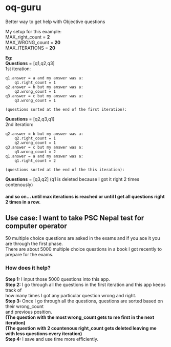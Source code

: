 # oq-guru
Better way to get help with Objective questions

My setup for this example:  
MAX_right_count = **2**  
MAX_WRONG_count = **20**  
MAX_ITERATIONS = **20**

**Eg:**  
**Questions** = [q1,q2,q3]  
1st iteration:  
```
q1.answer = a and my answer was a:  
    q1.right_count = 1  
q2.answer = b but my answer was a:  
    q2.wrong_count = 1  
q3.answer = c but my answer was a:  
    q3.wrong_count = 1  
```
    (questions sorted at the end of the first iteration):  

**Questions** = [q2,q3,q1]  
2nd iteration:  
```
q2.answer = b but my answer was a:  
    q2.right_count = 1  
    q2.wrong_count = 1  
q3.answer = c but my answer was a:  
    q3.wrong_count = 2  
q1.answer = a and my answer was a:  
    q1.right_count = 2
```
    
    (questions sorted at the end of the this iteration):  

**Questions** = [q3,q2] (q1 is deleted because I got it right 2 times contenously)  
#### and so on... until max iterations is reached or until I get all questions right 2 times in a row.

## Use case: I want to take PSC Nepal test for computer operator
50 multiple choice questions are asked in the exams and if you ace it you are through the first phase.  
There are about 5000 multiple choice questions in a book I got recently to prepare for the exams.  

### How does it help?
**Step 1:** I input those 5000 questions into this app.  
**Step 2:** I go through all the questions in the first iteration and this app keeps track of  
how many times I got any particular question wrong and right.  
**Step 3:** Once I go through all the questions, questions are sorted based on their wrong_count  
and previous position.  
**(The question with the most wrong_count gets to me first in the next iteration)**  
**(The question with 2 countenous right_count gets deleted leaving me with less questions every iteration)**  
**Step 4:** I save and use time more efficiently.  
